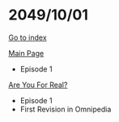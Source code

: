 # 2049/10/01

[Go to index](/README.md "Go to index")

[Main Page](https://omnipedia.app/wiki/2049/10/01/Main_Page "Main Page")
- Episode 1

[Are You For Real?](https://omnipedia.app/wiki/2049/10/01/Are_You_For_Real "Are You For Real?")
- Episode 1
- First Revision in Omnipedia
